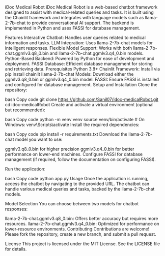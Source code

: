 iDoc Medical Robot
iDoc Medical Robot is a web-based chatbot framework designed to assist with medical-related queries and tasks. It is built using the Chainlit framework and integrates with language models such as llama-2-7b-chat to provide conversational AI support. The backend is implemented in Python and uses FASSI for database management.

Features
Interactive Chatbot: Handles user queries related to medical information and tasks.
LLM Integration: Uses llama-2-7b-chat models for intelligent responses.
Flexible Model Support: Works with both llama-2-7b-chat.ggmlv3.q8_0.bin and llama-2-7b-chat.ggmlv3.q4_0.bin models.
Python-Based Backend: Powered by Python for ease of development and deployment.
FASSI Database: Efficient database management for storing and retrieving data.
Prerequisites
Python 3.8+
Chainlit Framework: Install via pip install chainlit
llama-2-7b-chat Models: Download either the ggmlv3.q8_0.bin or ggmlv3.q4_0.bin model.
FASSI: Ensure FASSI is installed and configured for database management.
Setup and Installation
Clone the repository:

bash
Copy code
git clone https://github.com/Sanil07/idoc-medicalRobot.git
cd idoc-medicalRobot
Create and activate a virtual environment (optional but recommended):

bash
Copy code
python -m venv venv
source venv/bin/activate   # On Windows: venv\Scripts\activate
Install the required dependencies:

bash
Copy code
pip install -r requirements.txt
Download the llama-2-7b-chat model you want to use:

ggmlv3.q8_0.bin for higher precision
ggmlv3.q4_0.bin for better performance on lower-end machines.
Configure FASSI for database management (if required, follow the documentation on configuring FASSI).

Run the application:

bash
Copy code
python app.py
Usage
Once the application is running, access the chatbot by navigating to the provided URL. The chatbot can handle various medical queries and tasks, backed by the llama-2-7b-chat models.

Model Selection
You can choose between two models for chatbot responses:

llama-2-7b-chat.ggmlv3.q8_0.bin: Offers better accuracy but requires more resources.
llama-2-7b-chat.ggmlv3.q4_0.bin: Optimized for performance on lower-resource environments.
Contributing
Contributions are welcome! Please fork the repository, create a new branch, and submit a pull request.

License
This project is licensed under the MIT License. See the LICENSE file for details.
